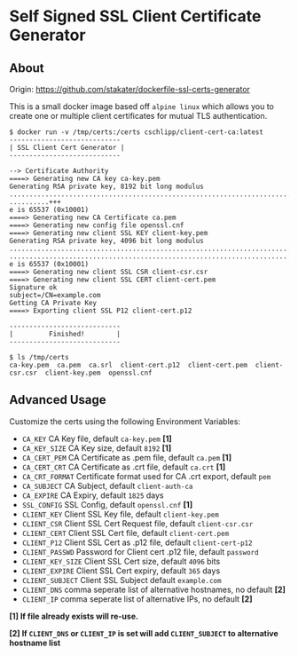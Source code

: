 Self Signed SSL Client Certificate Generator
=================================================

About
-----
Origin: https://github.com/stakater/dockerfile-ssl-certs-generator

This is a small docker image based off `alpine linux` which allows you to create one or multiple client certificates for mutual TLS authentication.

```
$ docker run -v /tmp/certs:/certs cschlipp/client-cert-ca:latest
----------------------------
| SSL Client Cert Generator |
----------------------------

--> Certificate Authority
====> Generating new CA key ca-key.pem
Generating RSA private key, 8192 bit long modulus
.........................................................................................................................................................................................................................................................................+++
..........+++
e is 65537 (0x10001)
====> Generating new CA Certificate ca.pem
====> Generating new config file openssl.cnf
====> Generating new client SSL KEY client-key.pem
Generating RSA private key, 4096 bit long modulus
.......................................................................................................................................................................................++++
...........................................................................++++
e is 65537 (0x10001)
====> Generating new client SSL CSR client-csr.csr
====> Generating new client SSL CERT client-cert.pem
Signature ok
subject=/CN=example.com
Getting CA Private Key
====> Exporting client SSL P12 client-cert.p12

----------------------------
|         Finished!        |
----------------------------

$ ls /tmp/certs 
ca-key.pem  ca.pem  ca.srl  client-cert.p12  client-cert.pem  client-csr.csr  client-key.pem  openssl.cnf

```

Advanced Usage
--------------

Customize the certs using the following Environment Variables:

* `CA_KEY` CA Key file, default `ca-key.pem` __[1]__
* `CA_KEY_SIZE` CA Key size, default `8192‬` __[1]__
* `CA_CERT_PEM` CA Certificate as .pem file, default `ca.pem` __[1]__
* `CA_CERT_CRT` CA Certificate as .crt file, default `ca.crt` __[1]__ 
* `CA_CRT_FORMAT` Certificate format used for CA .crt export, default `pem`
* `CA_SUBJECT` CA Subject, default `client-auth-ca`
* `CA_EXPIRE` CA Expiry, default `1825` days
* `SSL_CONFIG` SSL Config, default `openssl.cnf` __[1]__
* `CLIENT_KEY` Client SSL Key file, default `client-key.pem`
* `CLIENT_CSR` Client SSL Cert Request file, default `client-csr.csr`
* `CLIENT_CERT` Client SSL Cert file, default `client-cert.pem`
* `CLIENT_P12` Client SSL Cert as .p12 file, default `client-cert-p12`
* `CLIENT_PASSWD` Password for Client cert .p12 file, default `password`
* `CLIENT_KEY_SIZE` Client SSL Cert size, default `4096` bits
* `CLIENT_EXPIRE` Client SSL Cert expiry, default `365` days
* `CLIENT_SUBJECT` Client SSL Subject default `example.com`
* `CLIENT_DNS` comma seperate list of alternative hostnames, no default __[2]__
* `CLIENT_IP` comma seperate list of alternative IPs, no default __[2]__

__[1] If file already exists will re-use.__

__[2] If `CLIENT_DNS` or `CLIENT_IP` is set will add `CLIENT_SUBJECT` to alternative hostname list__